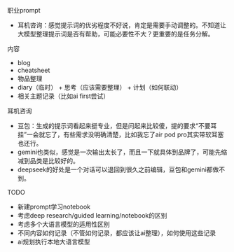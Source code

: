 职业prompt

- 耳机咨询：感觉提示词的优劣程度不好说，肯定是需要手动调整的。不知道让大模型整理提示词是否有帮助，可能必要性不大？更重要的是任务分解。

  

内容

- blog
- cheatsheet
- 物品整理
- diary（临时） + 思考（应该需要整理） + 计划（如何联动）
- 相关主题记录（比如ai first尝试）

  

耳机咨询

- 豆包：生成的提示词看起来挺专业，但是问起来比较傻，提的要求“不要耳挂”一会就忘了，有些需求没明确清楚，比如我忘了air pod pro其实带软耳塞也还行。
- gemini也类似，感觉是一次输出太长了，而且一下就具体到品牌了，可能先缩减到品类是比较好的。
- deepseek的好处是一个对话可以退回到很久之前编辑，豆包和gemini都做不到。

  

TODO

- 新建prompt学习notebook
- 考虑deep research/guided learning/notebook的区别
- 考虑多个大语言模型的适用性区别
- 不同内容如何记录（不管如何记录，都应该让ai整理），如何使用这些记录
- ai规划执行本地大语言模型